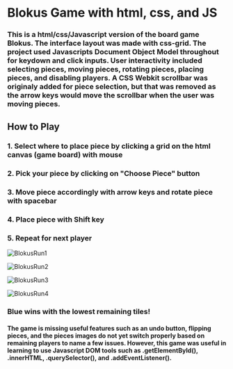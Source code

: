 <h1>Blokus Game with html, css, and JS</h1>

<h3>This is a html/css/Javascript version of the board game Blokus. The interface layout was made with css-grid. The project used Javascripts Document Object Model throughout for keydown and click inputs. 
User interactivity included selecting pieces, moving pieces, rotating pieces, placing pieces, and disabling players. A CSS Webkit scrollbar was originaly added for piece selection, 
but that was removed as the arrow keys would move the scrollbar when the user was moving pieces.</h3>

<h2>How to Play</h2>
<h3>1. Select where to place piece by clicking a grid on the html canvas (game board) with mouse</h3>
<h3>2. Pick your piece by clicking on "Choose Piece" button</h3>
<h3>3. Move piece accordingly with arrow keys and rotate piece with spacebar</h3>
<h3>4. Place piece with Shift key</h3>
<h3>5. Repeat for next player</h3>

![BlokusRun1](https://github.com/Ceaser404/Blokus-Game/assets/119560473/45aeab56-8ec6-44d8-8031-90a7cd2b5d23.jpg)






![BlokusRun2](https://github.com/Ceaser404/Blokus-Game/assets/119560473/69270cad-1fbf-46ae-80cb-fd63b2bdf183.jpg)







![BlokusRun3](https://github.com/Ceaser404/Blokus-Game/assets/119560473/3bbd9e50-fafd-4cd5-8687-8e1af1704d41.jpg)






![BlokusRun4](https://github.com/Ceaser404/Blokus-Game/assets/119560473/0a7891e0-cc5e-4b4b-9208-ca612270d276.jpg)
<h3>Blue wins with the lowest remaining tiles!</h3>

<h4>The game is missing useful features such as an undo button, flipping pieces, and the pieces images do not yet switch properly based on remaining players to name a few issues.
  However, this game was useful in learning to use Javascript DOM tools such as .getElementById(), .innerHTML, .querySelector(), and .addEventListener(). </h4>






